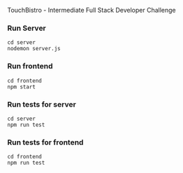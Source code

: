 TouchBistro - Intermediate Full Stack Developer Challenge

### Run Server
```
cd server
nodemon server.js
```

### Run frontend
```
cd frontend
npm start
```

### Run tests for server
```
cd server
npm run test
```

### Run tests for frontend
```
cd frontend
npm run test
```
